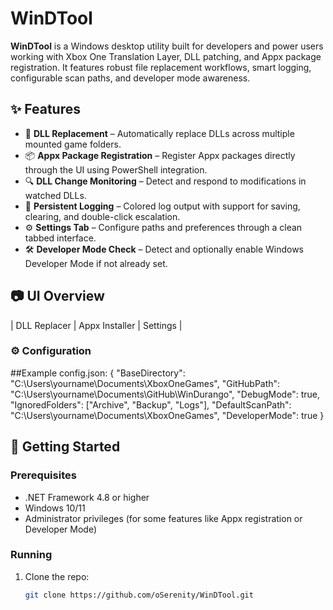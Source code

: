 # WinDTool

**WinDTool** is a Windows desktop utility built for developers and power users working with Xbox One Translation Layer, DLL patching, and Appx package registration. It features robust file replacement workflows, smart logging, configurable scan paths, and developer mode awareness.

## ✨ Features

- 🔁 **DLL Replacement** – Automatically replace DLLs across multiple mounted game folders.
- 📦 **Appx Package Registration** – Register Appx packages directly through the UI using PowerShell integration.
- 🔍 **DLL Change Monitoring** – Detect and respond to modifications in watched DLLs.
- 📝 **Persistent Logging** – Colored log output with support for saving, clearing, and double-click escalation.
- ⚙️ **Settings Tab** – Configure paths and preferences through a clean tabbed interface.
- 🛠️ **Developer Mode Check** – Detect and optionally enable Windows Developer Mode if not already set.

## 📷 UI Overview

| DLL Replacer | Appx Installer | Settings |
### ⚙️ Configuration
##Example config.json:
{
  "BaseDirectory": "C:\\Users\\yourname\\Documents\\XboxOneGames",
  "GitHubPath": "C:\\Users\\yourname\\Documents\\GitHub\\WinDurango",
  "DebugMode": true,
  "IgnoredFolders": ["Archive", "Backup", "Logs"],
  "DefaultScanPath": "C:\\Users\\yourname\\Documents\\XboxOneGames",
  "DeveloperMode": true
}
## 🚀 Getting Started

### Prerequisites

- .NET Framework 4.8 or higher
- Windows 10/11
- Administrator privileges (for some features like Appx registration or Developer Mode)

### Running

1. Clone the repo:
   ```bash
   git clone https://github.com/oSerenity/WinDTool.git
